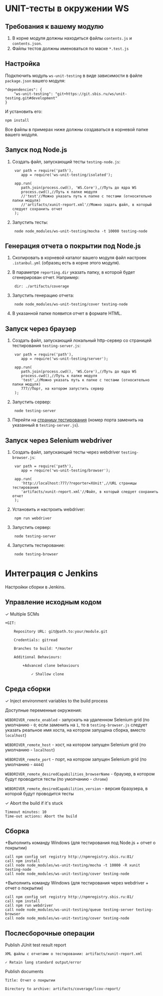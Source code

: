 # UNIT-тесты в окружении WS

## Требования к вашему модулю
1. В корне модуля должны находиться файлы `contents.js` и `contents.json`.
2. Файлы тестов должны именоваться по маске `*.test.js`

## Настройка
Подключить модуль `ws-unit-testing` в виде зависимости в файле `package.json` вашего модуля:

    "dependencies": {
        "ws-unit-testing": "git+https://git.sbis.ru/ws/unit-testing.git#development"
    }

И установить его:

    npm install

Все файлы в примерах ниже должны создаваться в корневой папке вашего модуля.

## Запуск под Node.js
1. Создать файл, запускающий тесты `testing-node.js`:

        var path = require('path'),
           app = require('ws-unit-testing/isolated');

        app.run(
           path.join(process.cwd(), 'WS.Core'),//Путь до ядра WS
           process.cwd(),//Путь к папке модуля
           //'test'//Можно указать путь к папке с тестами (относительно папки модуля)
           //'artifacts/xunit-report.xml'//Можно задать файл, в который следует сохранить отчет
        );

2. Запустить тесты:

        node node_modules/ws-unit-testing/mocha -t 10000 testing-node

## Генерация отчета о покрытии под Node.js
1. Скопировать в корневой каталог вашего модуля файл настроек `.istanbul.yml` (образец есть в корне этого модуля).
2. В параметре `reporting.dir` указать папку, в которой будет сгенерирован отчет. Например:

        dir: ./artifacts/coverage

3. Запустить генерацию отчета:

        node node_modules/ws-unit-testing/cover testing-node

4. В указанной папке появится отчет в формате HTML.

## Запуск через браузер
1. Создать файл, запускающий локальный http-сервер со страницей тестирования `testing-server.js`:

        var path = require('path'),
           app = require('ws-unit-testing/server');

        app.run(
           path.join(process.cwd(), 'WS.Core'),//Путь до ядра WS
           process.cwd(),//Путь к папке модуля
           'test',//Можно указать путь к папке с тестами (относительно папки модуля)
           777//Порт, на котором запустить сервер
        );

2. Запустить сервер:

        node testing-server

3. Перейти на [страницу тестирования](http://localhost:777/) (номер порта заменить на указанный в `testing-server.js`).

## Запуск через Selenium webdriver
1. Создать файл, запускающий тесты через webdriver `testing-browser.js`:

        var path = require('path'),
           app = require('ws-unit-testing/browser');

        app.run(
           'http://localhost:777/?reporter=XUnit',//URL страницы тестирования
           'artifacts/xunit-report.xml'//Файл, в который следует сохранить отчет
        );


2. Установить и настроить webdriver:

        npm run webdriver

3. Запустить сервер:

        node testing-server

4. Запустить тестирование:

        node testing-browser


# Интеграция с Jenkins
Настройки сборки в Jenkins.

## Управление исходным кодом
✓ Multiple SCMs

    +GIT:

        Repository URL: git@path.to:your/module.git

        Credentials: gitread

        Branches to build: */master

        Additional Behaviours:

            +Advanced clone behaviours

                ✓ Shallow clone

## Среда сборки
✓ Inject environment variables to the build process

Доступные переменные окружения:

`WEBDRIVER_remote_enabled` - запускать на удаленном Selenium grid (по умолчанию - `0`; если заменить на `1`, то в `testing-browser.js` следует указать реальное имя хоста, на котором запущена сборка, вместо `localhost`)

`WEBDRIVER_remote_host` - хост, на котором запущен Selenium grid (по умолчанию - `localhost`)

`WEBDRIVER_remote_port` - порт, на котором запущен Selenium grid (по умолчанию - `4444`)

`WEBDRIVER_remote_desiredCapabilities_browserName` - браузер, в котором будут проводится тесты (по умолчанию - `chrome`)

`WEBDRIVER_remote_desiredCapabilities_version` - версия бразузера, в которой будут проводится тесты

✓ Abort the build if it's stuck

    Timeout minutes: 10
    Time-out actions: Abort the build

## Сборка
+Выполнить команду Windows (для тестирования под Node.js + отчет о покрытии)

    call npm config set registry http://npmregistry.sbis.ru:81/
    call npm install
    call node node_modules/ws-unit-testing/mocha -t 10000 -R xunit testing-node
    call node node_modules/ws-unit-testing/cover testing-node

+Выполнить команду Windows (для тестирования через webdriver + отчет о покрытии)

    call npm config set registry http://npmregistry.sbis.ru:81/
    call npm install
    call npm run webdriver
    call node node_modules/ws-unit-testing/queue testing-server testing-browser
    call node node_modules/ws-unit-testing/cover testing-node

## Послесборочные операции
Publish JUnit test result report

    XML файлы с отчетами о тестировании: artifacts/xunit-report.xml

    ✓ Retain long standard output/error

Publish documents

    Title: Отчет о покрытии

    Directory to archive: artifacts/coverage/lcov-report/
